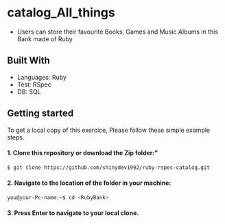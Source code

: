 # catalog_All_things

- Users can store their favourite Books, Games and Music Albums in this Bank made of Ruby

## Built With

- Languages: Ruby
- Test: RSpec
- DB: SQL

## Getting started

To get a local copy of this exercice, Please follow these simple example steps.

#### 1. Clone this repository or download the Zip folder:"

```bash command
$ git clone https://github.com/shinydev1992/ruby-rspec-catalog.git
```

#### 2. Navigate to the location of the folder in your machine:

```bash command
you@your-Pc-name:~$ cd <RubyBank>
```

#### 3. Press Enter to navigate to your local clone.
